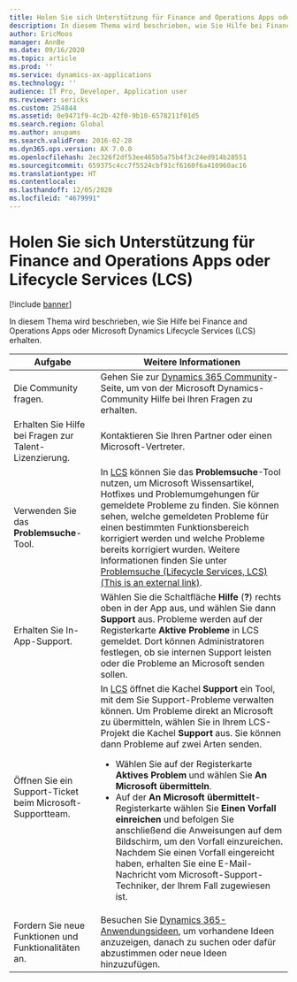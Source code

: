 ```yaml
---
title: Holen Sie sich Unterstützung für Finance and Operations Apps oder Lifecycle Services (LCS)
description: In diesem Thema wird beschrieben, wie Sie Hilfe bei Finance and Operations Apps oder Microsoft Dynamics Lifecycle Services (LCS) erhalten.
author: EricMoos
manager: AnnBe
ms.date: 09/16/2020
ms.topic: article
ms.prod: ''
ms.service: dynamics-ax-applications
ms.technology: ''
audience: IT Pro, Developer, Application user
ms.reviewer: sericks
ms.custom: 254844
ms.assetid: 0e9471f9-4c2b-42f0-9b10-6578211f01d5
ms.search.region: Global
ms.author: anupams
ms.search.validFrom: 2016-02-28
ms.dyn365.ops.version: AX 7.0.0
ms.openlocfilehash: 2ec326f2df53ee465b5a75b4f3c24ed914b28551
ms.sourcegitcommit: 659375c4cc7f5524cbf91cf6160f6a410960ac16
ms.translationtype: HT
ms.contentlocale: 
ms.lasthandoff: 12/05/2020
ms.locfileid: "4679991"
---
```

# <a name="get-support-for-finance-and-operations-apps-or-lifecycle-services-lcs"></a>Holen Sie sich Unterstützung für Finance and Operations Apps oder Lifecycle Services (LCS)

[!include [banner](../includes/banner.md)]

In diesem Thema wird beschrieben, wie Sie Hilfe bei Finance and Operations Apps oder Microsoft Dynamics Lifecycle Services (LCS) erhalten. 

<table>
<thead>
<tr>
<th>Aufgabe</th>
<th>Weitere Informationen</th>
</tr>
</thead>
<tbody>
<tr>
<td>Die Community fragen.</td>
<td>Gehen Sie zur <a href="https://community.dynamics.com/">Dynamics 365 Community</a>-Seite, um von der Microsoft Dynamics-Community Hilfe bei Ihren Fragen zu erhalten.</td>
</tr>
<tr>
<td>Erhalten Sie Hilfe bei Fragen zur Talent-Lizenzierung.</td>
<td>Kontaktieren Sie Ihren Partner oder einen Microsoft-Vertreter.</td>
</tr>
<tr>
<td>Verwenden Sie das <strong>Problemsuche</strong>-Tool.</td>
<td>In <a href="https://lcs.dynamics.com/">LCS</a> können Sie das <strong>Problemsuche</strong>-Tool nutzen, um Microsoft Wissensartikel, Hotfixes und Problemumgehungen für gemeldete Probleme zu finden. Sie können sehen, welche gemeldeten Probleme für einen bestimmten Funktionsbereich korrigiert werden und welche Probleme bereits korrigiert wurden. Weitere Informationen finden Sie unter <a href="https://docs.microsoft.com/de-de/dynamics365/supply-chain/fin-ops-core/dev-itpro/lifecycle-services/issue-search-lcs">Problemsuche (Lifecycle Services, LCS) (This is an external link)</a>.</td>
</tr>
<tr>
<td>Erhalten Sie In-App-Support.</td>
<td>Wählen Sie die Schaltfläche <strong>Hilfe</strong> (<strong>?</strong>) rechts oben in der App aus, und wählen Sie dann <strong>Support</strong> aus. Probleme werden auf der Registerkarte <strong>Aktive Probleme</strong> in LCS gemeldet. Dort können Administratoren festlegen, ob sie internen Support leisten oder die Probleme an Microsoft senden sollen.</td>
</tr>
<tr>
<td>Öffnen Sie ein Support-Ticket beim Microsoft-Supportteam.</td>
<td>In <a href="https://lcs.dynamics.com/">LCS</a> öffnet die Kachel <strong>Support</strong> ein Tool, mit dem Sie Support-Probleme verwalten können. Um Probleme direkt an Microsoft zu übermitteln, wählen Sie in Ihrem LCS-Projekt die Kachel <strong>Support</strong> aus. Sie können dann Probleme auf zwei Arten senden.
<ul>
<li>Wählen Sie auf der Registerkarte <strong>Aktives Problem</strong> und wählen Sie <strong>An Microsoft übermitteln</strong>.</li>
<li>Auf der <strong>An Microsoft übermittelt</strong>-Registerkarte wählen Sie <strong>Einen Vorfall einreichen</strong> und befolgen Sie anschließend die Anweisungen auf dem Bildschirm, um den Vorfall einzureichen. Nachdem Sie einen Vorfall eingereicht haben, erhalten Sie eine E-Mail-Nachricht vom Microsoft-Support-Techniker, der Ihrem Fall zugewiesen ist.</li>
</ul>
</td>
</tr>
<tr>
<td>Fordern Sie neue Funktionen und Funktionalitäten an.</td>
<td>Besuchen Sie <a href="https://experience.dynamics.com/ideas/">Dynamics 365-Anwendungsideen</a>, um vorhandene Ideen anzuzeigen, danach zu suchen oder dafür abzustimmen oder neue Ideen hinzuzufügen.</td>
</tr>
</tbody>
</table>
